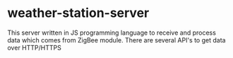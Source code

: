 # weather-station-server
This server written in JS programming language to receive and process data which comes from ZigBee module. There are several API's to get data over HTTP/HTTPS
